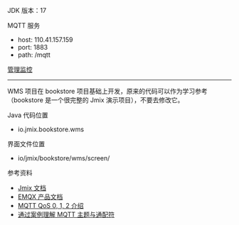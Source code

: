 JDK 版本：17

MQTT 服务 

- host: 110.41.157.159
- port: 1883
- path: /mqtt

[管理监控](http://110.41.157.159:18083)

---

WMS 项目在 bookstore 项目基础上开发，原来的代码可以作为学习参考（bookstore 是一个很完整的 Jmix 演示项目），不要去修改它。


Java 代码位置
- io.jmix.bookstore.wms

界面文件位置

- io/jmix/bookstore/wms/screen/

参考资料
- [Jmix 文档](https://docs.jmix.cn/jmix/intro.html)
- [EMQX 产品文档](https://www.emqx.io/docs/zh/v5.0/)
- [MQTT QoS 0, 1, 2 介绍](https://www.emqx.com/zh/blog/introduction-to-mqtt-qos)
- [通过案例理解 MQTT 主题与通配符](https://www.emqx.com/zh/blog/advanced-features-of-mqtt-topics)